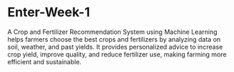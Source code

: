 # Enter-Week-1
A Crop and Fertilizer Recommendation System using Machine Learning helps farmers choose the best crops and fertilizers by analyzing data on soil, weather, and past yields. It provides personalized advice to increase crop yield, improve quality, and reduce fertilizer use, making farming more efficient and sustainable.
